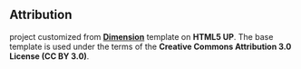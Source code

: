 ## Attribution
project customized from **[Dimension](https://html5up.net/dimension)** template on **HTML5 UP**. The base template is used under the terms of the **Creative Commons Attribution 3.0 License (CC BY 3.0)**.

